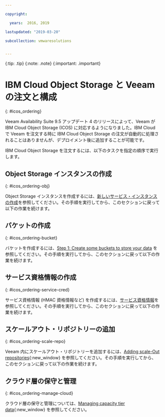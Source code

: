```yaml
---

copyright:

  years:  2016, 2019

lastupdated: "2019-03-20"

subcollection: vmwaresolutions


---
```


{:tip: .tip}
{:note: .note}
{:important: .important}

# IBM Cloud Object Storage と Veeam の注文と構成
{: #icos_ordering}

Veeam Availability Suite 9.5 アップデート 4 のリリースによって、Veeam が IBM Cloud Object Storage (ICOS) に対応するようになりました。IBM Cloud で Veeam を注文する時に IBM Cloud Object Storage の注文が自動的に処理されることはありませんが、デプロイメント後に追加することが可能です。

IBM Cloud Object Storage を注文するには、以下のタスクを指定の順序で実行します。

## Object Storage インスタンスの作成
{: #icos_ordering-obj}

Object Storage インスタンスを作成するには、[新しいサービス・インスタンスの作成](/docs/services/cloud-object-storage/basics?topic=cloud-object-storage-order-storage#creating-a-new-service-instance)を参照してください。その手順を実行してから、このセクションに戻って以下の作業を続けます。

## バケットの作成
{: #icos_ordering-bucket}

バケットを作成するには、[Step 1: Create some buckets to store your data](https://cloud.ibm.com/docs/services/cloud-object-storage/basics?topic=cloud-object-storage-getting-started-console-#create-buckets) を参照してください。その手順を実行してから、このセクションに戻って以下の作業を続けます。

## サービス資格情報の作成
{: #icos_ordering-service-cred}

サービス資格情報 (HMAC 資格情報など) を作成するには、[サービス資格情報](/docs/services/cloud-object-storage/hmac?topic=cloud-object-storage-service-credentials#using-hmac-credentials)を参照してください。その手順を実行してから、このセクションに戻って以下の作業を続けます。

## スケールアウト・リポジトリーの追加
{: #icos_ordering-scale-repo}

Veeam 内にスケールアウト・リポジトリーを追加するには、[Adding scale-Out repositories](https://helpcenter.veeam.com/docs/backup/vsphere/sobr_add.html?ver=95u4){:new_window} を参照してください。その手順を実行してから、このセクションに戻って以下の作業を続けます。

## クラウド層の保守と管理
{: #icos_ordering-manage-cloud}

クラウド層の保守と管理については、[Managing capacity tier data](https://helpcenter.veeam.com/docs/backup/vsphere/capacity_tier_managing_data.html?ver=95u4){:new_window} を参照してください。

